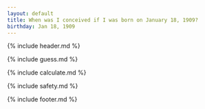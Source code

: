 ```yaml
---
layout: default
title: When was I conceived if I was born on January 18, 1909?
birthday: Jan 18, 1909
---
```


{% include header.md %}

{% include guess.md %}

{% include calculate.md %}

{% include safety.md %}

{% include footer.md %}



